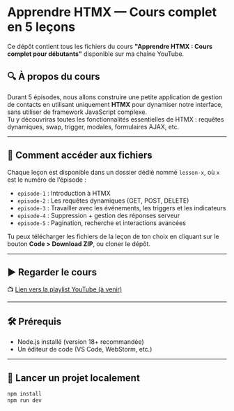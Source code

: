 # Apprendre HTMX — Cours complet en 5 leçons

Ce dépôt contient tous les fichiers du cours **"Apprendre HTMX : Cours complet pour débutants"** disponible sur ma chaîne YouTube.

## 🔍 À propos du cours

Durant 5 épisodes, nous allons construire une petite application de gestion de contacts en utilisant uniquement **HTMX** pour dynamiser notre interface, sans utiliser de framework JavaScript complexe.  
Tu y découvriras toutes les fonctionnalités essentielles de HTMX : requêtes dynamiques, swap, trigger, modales, formulaires AJAX, etc.

---

## 📁 Comment accéder aux fichiers

Chaque leçon est disponible dans un dossier dédié nommé `lesson-x`, où `x` est le numéro de l’épisode :

- `episode-1` : Introduction à HTMX
- `episode-2` : Les requêtes dynamiques (GET, POST, DELETE)
- `episode-3` : Travailler avec les événements, les triggers et les indicateurs
- `episode-4` : Suppression + gestion des réponses serveur
- `episode-5` : Pagination, recherche et interactions avancées

Tu peux télécharger les fichiers de la leçon de ton choix en cliquant sur le bouton **Code > Download ZIP**, ou cloner le dépôt.

---

## ▶️ Regarder le cours

📺 [Lien vers la playlist YouTube (à venir)](#)

---

## 🛠 Prérequis

- Node.js installé (version 18+ recommandée)
- Un éditeur de code (VS Code, WebStorm, etc.)

---

## 🚀 Lancer un projet localement

```bash
npm install
npm run dev

